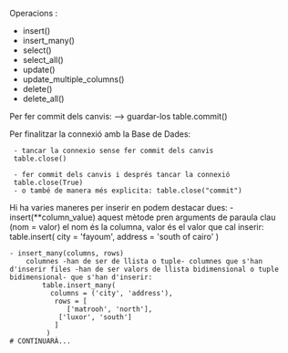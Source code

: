 Operacions :

- insert()
- insert_many()
- select()
- select_all()
- update()
- update_multiple_columns()
- delete()
- delete_all()

Per fer commit dels canvis: --> guardar-los
     table.commit()
     
 Per finalitzar la connexió amb la Base de Dades:
 
     - tancar la connexio sense fer commit dels canvis
     table.close()

     - fer commit dels canvis i després tancar la connexió
     table.close(True)
     - o també de manera més explicita: table.close("commit")
 
Hi ha varies maneres per inserir en podem destacar dues:
    - insert(**column_value) 
        aquest mètode pren arguments de paraula clau (nom = valor) el nom és la columna, valor és el valor que cal inserir:
          table.insert(
            city = 'fayoum',
           address = 'south of cairo'
         )
      
    - insert_many(columns, rows)
        columnes -han de ser de llista o tuple- columnes que s'han d'inserir files -han de ser valors de llista bidimensional o tuple bidimensional- que s'han d'inserir:
            table.insert_many(
              columns = ('city', 'address'),
               rows = [
                  ['matrooh', 'north'],
                ['luxor', 'south']
               ]
             )
    # CONTINUARÀ...
        
    
